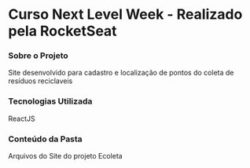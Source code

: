 # Curso Next Level Week - Realizado pela RocketSeat


### Sobre o Projeto

Site desenvolvido para cadastro e localização de pontos do coleta de resíduos reciclaveis

### Tecnologias Utilizada

ReactJS

### Conteúdo da Pasta

Arquivos do Site do projeto Ecoleta
